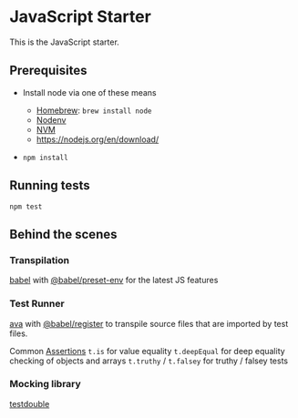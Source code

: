 # JavaScript Starter

This is the JavaScript starter.

## Prerequisites

- Install node via one of these means
  - [Homebrew](https://brew.sh/): `brew install node`
  - [Nodenv](https://github.com/nodenv/nodenv)
  - [NVM](https://github.com/creationix/nvm)
  - https://nodejs.org/en/download/

- `npm install`

## Running tests

`npm test`

## Behind the scenes

### Transpilation

[babel](https://babeljs.io/) with [@babel/preset-env](https://babeljs.io/docs/en/babel-preset-env) for the latest JS features

### Test Runner

[ava](https://github.com/avajs/ava) with [@babel/register](https://babeljs.io/docs/en/babel-register) to transpile source files that are imported by test files.

Common [Assertions](https://github.com/avajs/ava/blob/master/docs/03-assertions.md)
`t.is` for value equality
`t.deepEqual` for deep equality checking of objects and arrays
`t.truthy` / `t.falsey` for truthy / falsey tests

### Mocking library

[testdouble](https://github.com/testdouble/testdouble.js)
